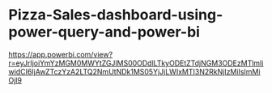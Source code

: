 # Pizza-Sales-dashboard-using-power-query-and-power-bi

https://app.powerbi.com/view?r=eyJrIjoiYmYzMGM0MWYtZGJlMS00ODdlLTkyODEtZTdjNGM3ODEzMTlmIiwidCI6IjAwZTczYzA2LTQ2NmUtNDk1MS05YjJjLWIxMTI3N2RkNjIzMiIsImMiOjl9
